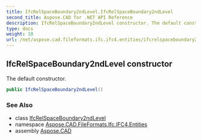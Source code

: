 ```yaml
---
title: IfcRelSpaceBoundary2ndLevel.IfcRelSpaceBoundary2ndLevel
second_title: Aspose.CAD for .NET API Reference
description: IfcRelSpaceBoundary2ndLevel constructor. The default constructor
type: docs
weight: 10
url: /net/aspose.cad.fileformats.ifc.ifc4.entities/ifcrelspaceboundary2ndlevel/ifcrelspaceboundary2ndlevel/
---
```

## IfcRelSpaceBoundary2ndLevel constructor

The default constructor.

```csharp
public IfcRelSpaceBoundary2ndLevel()
```

### See Also

* class [IfcRelSpaceBoundary2ndLevel](../)
* namespace [Aspose.CAD.FileFormats.Ifc.IFC4.Entities](../../ifcrelspaceboundary2ndlevel/)
* assembly [Aspose.CAD](../../../)


